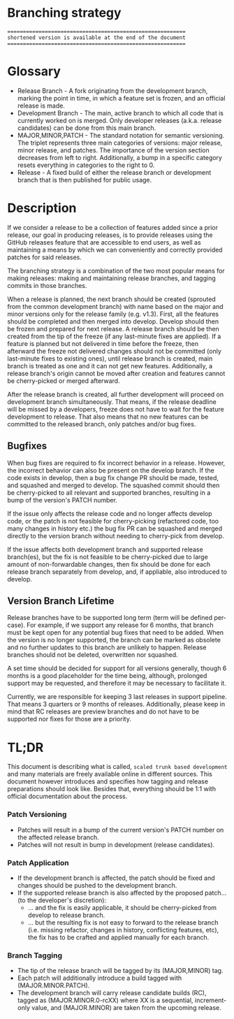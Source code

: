 # Branching strategy
````
=========================================================
shortened version is available at the end of the document
=========================================================
````



# Glossary

- Release Branch - A fork originating from the development branch, marking the point in time, in which a feature set is frozen, and an official release is made.
- Development Branch - The main, active branch to which all code that is currently worked on is merged. Only developer releases (a.k.a. release candidates) can be done from this main branch.
- MAJOR,MINOR,PATCH - The standard notation for semantic versioning. The triplet represents three main categories of versions: major release, minor release, and patches. The importance of the version section decreases from left to right. Additionally, a bump in a specific category resets everything in categories to the right to 0.
- Release - A fixed build of either the release branch or development branch that is then published for public usage.


# Description

If we consider a release to be a collection of features added since a prior release, our goal in producing releases, is to provide releases using the GitHub releases feature that are accessible to end users, as well as maintaining a means by which we can conveniently and correctly provided patches for said releases.

The branching strategy is a combination of the two most popular means for making releases: making and maintaining release branches, and tagging commits in those branches.

When a release is planned, the next branch should be created (sprouted from the common development branch) with name based on the major and minor versions only for the release family (e.g. v1.3).
First, all the features should be completed and then merged into develop. Develop should then be frozen and prepared for next release. A release branch should be then created from the tip of the freeze (if any last-minute fixes are applied).
If a feature is planned but not delivered in time before the freeze, then afterward the freeze not delivered changes should not be committed (only last-minute fixes to existing ones), until release branch is created, main branch is treated as one and it can not get new features. Additionally, a release branch's origin cannot be moved after creation and features cannot be cherry-picked or merged afterward.

After the release branch is created, all further development will proceed on development branch simultaneously. That means, if the release deadline will be missed by a developers, freeze does not have to wait for the feature development to release. That also means that no new features can be committed to the released branch, only patches and/or bug fixes.

## Bugfixes

When bug fixes are required to fix incorrect behavior in a release. However, the incorrect behavior can also be present on the develop branch. If the code exists in develop, then a bug fix change PR should be made, tested, and squashed and merged to develop. The squashed commit should then be cherry-picked to all relevant and supported branches, resulting in a bump of the version's PATCH number.

If the issue only affects the release code and no longer affects develop code, or the patch is not feasible for cherry-picking (refactored code, too many changes in history etc.) the bug fix PR can be squashed and merged directly to the version branch without needing to cherry-pick from develop.

If the issue affects both development branch and supported release branch(es), but the fix is not feasible to be cherry-picked due to large amount of non-forwardable changes, then fix should be done for each release branch separately from develop, and, if appliable, also introduced to develop.

## Version Branch Lifetime

Release branches have to be supported long term (term will be defined per-case). For example, if we support any release for 6 months, that branch must be kept open for any potential bug fixes that need to be added. When the version is no longer supported, the branch can be marked as obsolete and no further updates to this branch are unlikely to happen. Release branches should not be deleted, overwritten nor squashed.

A set time should be decided for support for all versions generally, though 6 months is a good placeholder for the time being, although, prolonged support may be requested, and therefore it may be necessary to facilitate it.

Currently, we are responsible for keeping 3 last releases in support pipeline. That means 3 quarters or 9 months of releases. Additionally, please keep in mind that RC releases are preview branches and do not have to be supported nor fixes for those are a priority.


# TL;DR

This document is describing what is called, `scaled trunk based development` and many materials are freely available online in different sources.
This document however introduces and specifies how tagging and release preparations should look like. Besides that, everything should be 1:1 with official documentation about the process.

### Patch Versioning

- Patches will result in a bump of the current version's PATCH number on the affected release branch.
- Patches will not result in bump in development (release candidates).

### Patch Application

- If the development branch is affected, the patch should be fixed and changes should be pushed to the development branch.
- If the supported release branch is also affected by the proposed patch... (to the developer's discretion):
  - ... and the fix is easily applicable, it should be cherry-picked from develop to release branch.
  - ... but the resulting fix is not easy to forward to the release branch (i.e. missing refactor, changes in history, conflicting features, etc), the fix has to be crafted and applied manually for each branch.

### Branch Tagging

- The tip of the release branch will be tagged by its (MAJOR,MINOR) tag.
- Each patch will additionally introduce a build tagged with (MAJOR.MINOR.PATCH).
- The development branch will carry release candidate builds (RC), tagged as (MAJOR.MINOR.0-rcXX) where XX is a sequential, increment-only value, and (MAJOR.MINOR) are taken from the upcoming release.

